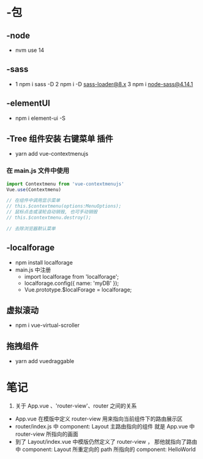 # -包

## -node

- nvm use 14

## -sass

- 1 npm i sass -D
  2 npm i -D sass-loader@8.x
  3 npm i node-sass@4.14.1

## -elementUI

- npm i element-ui -S

## -Tree 组件安装 右键菜单 插件

- yarn add vue-contextmenujs

### 在 main.js 文件中使用

```js
import Contextmenu from 'vue-contextmenujs'
Vue.use(Contextmenu)
```

```js
// 在组件中调用显示菜单
// this.$contextmenu(options:MenuOptions);
// 鼠标点击或滚轮自动销毁, 也可手动销毁
// this.$contextmenu.destroy();

// 去除浏览器默认菜单
```

## -localforage

- npm install localforage
- main.js 中注册
  - import localforage from 'localforage';
  - localforage.config({ name: 'myDB' });
  - Vue.prototype.$localForage = localforage;

## 虚拟滚动
- npm i vue-virtual-scroller

## 拖拽组件
- yarn add vuedraggable

# 笔记

1. 关于 App.vue 、'router-view'、router 之间的关系

- App.vue 在模版中定义 router-view 用来指向当前组件下的路由展示区
- router/index.js 中 component: Layout 主路由指向的组件 就是 App.vue 中 router-view 所指向的画面
- 到了 Layout/index.vue 中模版仍然定义了 router-view ， 那他就指向了路由中 component: Layout 所重定向的 path 所指向的 component: HelloWorld
